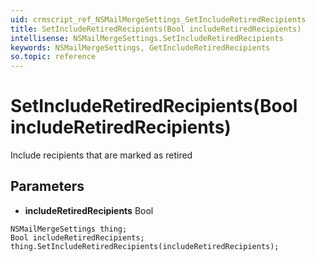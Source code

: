```yaml
---
uid: crmscript_ref_NSMailMergeSettings_SetIncludeRetiredRecipients
title: SetIncludeRetiredRecipients(Bool includeRetiredRecipients)
intellisense: NSMailMergeSettings.SetIncludeRetiredRecipients
keywords: NSMailMergeSettings, GetIncludeRetiredRecipients
so.topic: reference
---
```


# SetIncludeRetiredRecipients(Bool includeRetiredRecipients)

Include recipients that are marked as retired

## Parameters

* **includeRetiredRecipients** Bool

```crmscript
NSMailMergeSettings thing;
Bool includeRetiredRecipients;
thing.SetIncludeRetiredRecipients(includeRetiredRecipients);
```

